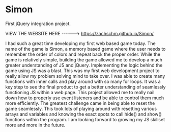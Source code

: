 # Simon
First jQuery integration project.

VIEW THE WEBSITE HERE ------> https://zachschm.github.io/Simon/

I had such a great time developing my first web based game today. The name of the game is Simon, a memory based game where the user needs to remember the order of colors and repeat back the proper order. While the game is relatively simple, building the game allowed me to develop a much greater understanding of JS and jQuery. Implementing the logic behind the game using JS was a blast. This was my first web development project to really allow my problem solving mind to take over. I was able to create many functions with inner calls and play around with so many for loops. It was a key step to see the final product to get a better understanding of seamlessly functioning JS within a web page. This project allowed me to really nail down how to properly use event listeners and be able to control them much more efficiently. The greatest challenge came in being able to reset the game seamlessly. This took lots of playing around with resetting various arrays and variables and knowing the exact spots to call hide() and show() functions within the program. I am looking forward to growing my JS skillset more and more in the future.
